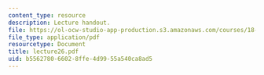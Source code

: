 ```yaml
---
content_type: resource
description: Lecture handout.
file: https://ol-ocw-studio-app-production.s3.amazonaws.com/courses/18-330-introduction-to-numerical-analysis-spring-2004/b556278066028ffe4d9955a540ca8ad5_lecture26.pdf
file_type: application/pdf
resourcetype: Document
title: lecture26.pdf
uid: b5562780-6602-8ffe-4d99-55a540ca8ad5
---
```

